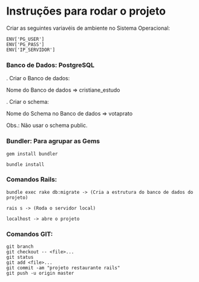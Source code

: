 # Instruções para rodar o projeto

Criar as seguintes variavéis de ambiente no Sistema Operacional:

    ENV['PG_USER']
    ENV['PG_PASS']
    ENV['IP_SERVIDOR']

### Banco de Dados: PostgreSQL 


. Criar o Banco de dados: 

  Nome do Banco de dados => cristiane_estudo

 
. Criar o schema: 

  Nome do Schema no Banco de dados => votaprato

Obs.: Não usar o schema public.

### Bundler: Para agrupar as Gems
```
gem install bundler
```

```
bundle install

```

### Comandos Rails:

```
bundle exec rake db:migrate -> (Cria a estrutura do banco de dados do projeto)

rais s -> (Roda o servidor local) 

localhost -> abre o projeto

```

### Comandos GIT:

```
git branch
git checkout -- <file>...
git status
git add <file>...
git commit -am "projeto restaurante rails"
git push -u origin master 
```
